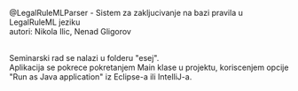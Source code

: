 @LegalRuleMLParser - Sistem za zakljucivanje na bazi pravila u LegalRuleML jeziku<br/>
autori: Nikola Ilic, Nenad Gligorov<br/><br/>

Seminarski rad se nalazi u folderu "esej".<br/>
Aplikacija se pokrece pokretanjem Main klase u projektu, koriscenjem opcije "Run as Java application" iz Eclipse-a ili IntelliJ-a.<br/>
